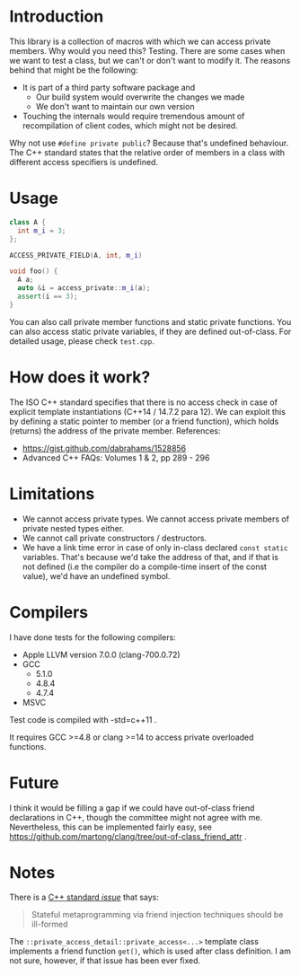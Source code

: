 # Introduction

This library is a collection of macros with which we can access private members.
Why would you need this?
Testing.
There are some cases when we want to test a class, but we can't or don't want to modify it.
The reasons behind that might be the following:
  * It is part of a third party software package and
    * Our build system would overwrite the changes we made
    * We don't want to maintain our own version
  * Touching the internals would require tremendous amount of recompilation of client codes, which might not be desired.

Why not use `#define private public`?
Because that's undefined behaviour.
The C++ standard states that the relative order of members in a class with different access specifiers is undefined.

# Usage
```c++
class A {
  int m_i = 3;
};

ACCESS_PRIVATE_FIELD(A, int, m_i)

void foo() {
  A a;
  auto &i = access_private::m_i(a);
  assert(i == 3);
}
```
You can also call private member functions and static private functions.
You can also access static private variables, if they are defined out-of-class.
For detailed usage, please check `test.cpp`.

# How does it work?
The ISO C++ standard specifies that there is no access check in case of explicit
template instantiations (C++14 / 14.7.2 para 12).
We can exploit this by defining a static pointer to member (or a friend function), which holds (returns) the address of the private member.
References:
* https://gist.github.com/dabrahams/1528856
* Advanced C++ FAQs: Volumes 1 & 2, pp 289 - 296

# Limitations

* We cannot access private types. We cannot access private members of private nested types either.
* We cannot call private constructors / destructors.
* We have a link time error in case of only in-class declared `const static` variables. That's because we'd take the address of that, and if that is not defined (i.e the compiler do a compile-time insert of the const value), we'd have an undefined symbol.

# Compilers
I have done tests for the following compilers:
* Apple LLVM version 7.0.0 (clang-700.0.72)
* GCC
  * 5.1.0
  * 4.8.4
  * 4.7.4
* MSVC

Test code is compiled with -std=c++11 .

It requires GCC >=4.8 or clang >=14 to access private overloaded functions.

# Future
I think it would be filling a gap if we could have out-of-class friend declarations in C++, though the committee might not agree with me.
Nevertheless, this can be implemented fairly easy, see https://github.com/martong/clang/tree/out-of-class_friend_attr .

# Notes
There is a [C++ standard *issue*](https://www.open-std.org/jtc1/sc22/wg21/docs/cwg_active.html#2118) that says: 
> Stateful metaprogramming via friend injection techniques should be ill-formed

The `::private_access_detail::private_access<...>` template class implements a friend function `get()`, which is used after class definition.
I am not sure, however, if that issue has been ever fixed.

